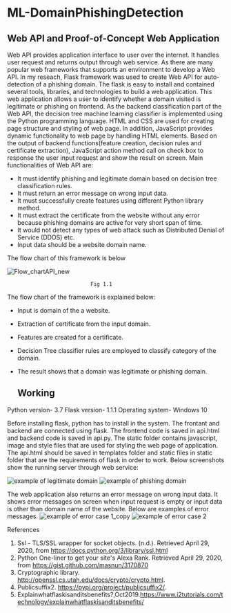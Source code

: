 # ML-DomainPhishingDetection

## **Web API and Proof-of-Concept Web Application**
                                    
Web API provides application interface to user over the internet. 
It handles user request and returns output through web service. 
As there are many popular web frameworks that supports an environment to develop a Web API. 
In my reseach, Flask framework was used to create Web API for auto-detection of a phishing domain. 
The flask is easy to install and contained several tools, libraries, and technologies to build a web application. 
This web application allows a user to identify whether a domain visited is legitimate or phishing on frontend.
As the backend classification part of the Web API, the decision tree machine learning classifier is implemented using the Python programming language.
HTML and CSS are used for creating page structure and styling of web page. 
In addition, JavaScript provides dynamic functionality to web page by handling HTML elements. 
Based on the output of backend functions(feature creation, decision rules and certificate extraction), JavaScript action method call on check box to response the user input request and show the result on screen.
Main functionalities of Web API are:
* It must identify phishing and legitimate domain based on decision tree classification rules.
* It must return an error message on wrong input data.
* It must successfully create features using different Python library method.
* It must extract the certificate from the website without any error because phishing domains are active for very short span of time.
* It would not detect any types of web attack such as Distributed Denial of Service (DDOS) etc.
* Input data should be a website domain name.

The flow chart of this framework is below




![Flow_chartAPI_new](https://user-images.githubusercontent.com/55644004/80871739-5c47c300-8c84-11ea-84ad-a797dfc46cbb.jpg)
                               
                               
                               
                               
                               
                               
                               
                               
                               
                               
                               
                               
                               
                               
                               
                               
                               
                               
                               
                               
                               
                               
                               
                               
                               
                               
                               
                               
                               
                               Fig 1.1
                               
The flow chart of the framework is explained below:

* Input is domain of the a website.
* Extraction of certificate from the input domain. 
* Features are created for a certificate.
* Decision Tree classifier rules are employed to classify category of the domain.
* The result shows that a domain was legitimate or phishing domain.
                                                            
   ## **Working**

Python version- 3.7
Flask version- 1.1.1
Operating system- Windows 10

Before installing flask, python has to install in the system.
The frontant and backend are connected using flask. The frontend code is saved in api.html and backend code is saved in api.py. The static folder contains
javascript, image and style files that are used for styling the web page of application.
The api.html should be saved in templates folder and static files in static folder that are the requirements of flask in order to work.
Below screenshots show the running server through web service:

![example of legitimate domain](https://user-images.githubusercontent.com/55644004/80871724-45a16c00-8c84-11ea-93d3-fda8c3035b73.png)
![example of phishing domain](https://user-images.githubusercontent.com/55644004/80871717-3fab8b00-8c84-11ea-9a72-4770e3667fe8.png)


The web application also returns an error message on wrong input data. 
It shows error messages on screen when input request is empty or input data is other than domain name of the website.
Below are examples of error messages.
![example of error case 1_copy](https://user-images.githubusercontent.com/55644004/80871721-42a67b80-8c84-11ea-9915-34336685bf74.png)
![example of error case 2](https://user-images.githubusercontent.com/55644004/80871723-43d7a880-8c84-11ea-992a-42e400733056.png)


References
1. Ssl - TLS/SSL wrapper for socket objects. (n.d.). Retrieved April 29, 2020, from https://docs.python.org/3/library/ssl.html
2. Python One-liner to get your site's Alexa Rank. Retrieved April 29, 2020, from https://gist.github.com/masnun/3170870
3. Cryptographic library.  http://openssl.cs.utah.edu/docs/crypto/crypto.html.
4. Publicsuffix2.  https://pypi.org/project/publicsuffix2/.
5. Explainwhatflaskisanditsbenefits?,Oct2019.https://www.i2tutorials.com/technology/explainwhatflaskisanditsbenefits/















